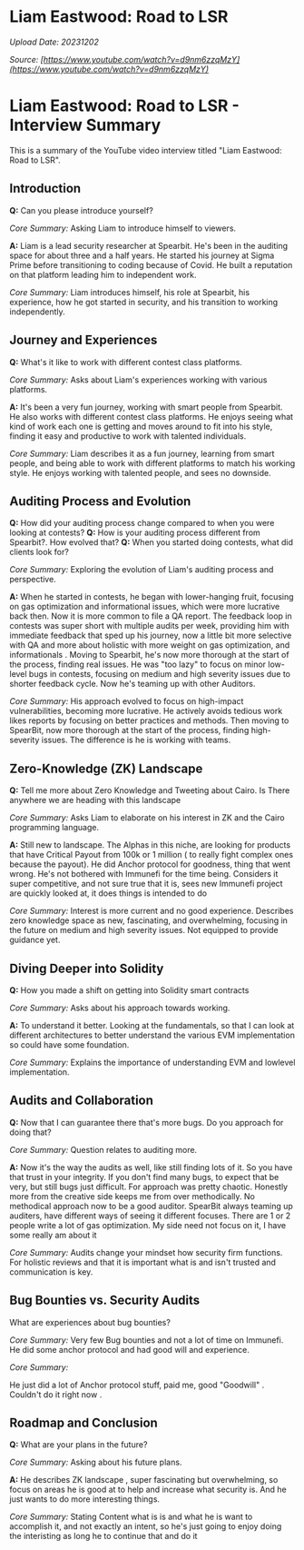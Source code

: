 # Liam Eastwood: Road to LSR

*Upload Date: 20231202*

*Source: [https://www.youtube.com/watch?v=d9nm6zzqMzY](https://www.youtube.com/watch?v=d9nm6zzqMzY)*

# Liam Eastwood: Road to LSR - Interview Summary

This is a summary of the YouTube video interview titled "Liam Eastwood: Road to LSR".

## Introduction

**Q:** Can you please introduce yourself?

*Core Summary:* Asking Liam to introduce himself to viewers.

**A:** Liam is a lead security researcher at Spearbit. He's been in the auditing space for about three and a half years. He started his journey at Sigma Prime before transitioning to coding because of Covid. He built a reputation on that platform leading him to independent work.

*Core Summary:* Liam introduces himself, his role at Spearbit, his experience, how he got started in security, and his transition to working independently.

## Journey and Experiences

**Q:** What's it like to work with different contest class platforms.

*Core Summary:* Asks about Liam's experiences working with various platforms.

**A:** It's been a very fun journey, working with smart people from Spearbit. He also works with different contest class platforms. He enjoys seeing what kind of work each one is getting and moves around to fit into his style, finding it easy and productive to work with talented individuals.

*Core Summary:* Liam describes it as a fun journey, learning from smart people, and being able to work with different platforms to match his working style. He enjoys working with talented people, and sees no downside.

## Auditing Process and Evolution

**Q:** How did your auditing process change compared to when you were looking at contests?
**Q:** How is your auditing process different from Spearbit?. How evolved that?
**Q:** When you started doing contests, what did clients look for?

*Core Summary:* Exploring the evolution of Liam's auditing process and perspective.

**A:** When he started in contests, he began with lower-hanging fruit, focusing on gas optimization and informational issues, which were more lucrative back then.  Now it is more common to file a QA report. The feedback loop in contests was super short with multiple audits per week, providing him with immediate feedback that sped up his journey, now a little bit more selective with QA and more about holistic with more weight on gas optimization, and informationals .
Moving to Spearbit, he's now more thorough at the start of the process, finding real issues.
He was "too lazy" to focus on minor low-level bugs in contests, focusing on medium and high severity issues due to shorter feedback cycle. Now he's teaming up with other Auditors.

*Core Summary:* His approach evolved to focus on high-impact vulnerabilities, becoming more lucrative. He actively avoids tedious work likes reports by focusing on better practices and methods. Then moving to SpearBit, now more thorough at the start of the process, finding high-severity issues. The difference is he is working with teams.

## Zero-Knowledge (ZK) Landscape
**Q:** Tell me more about Zero Knowledge and Tweeting about Cairo.
Is There anywhere we are heading with this landscape

*Core Summary:* Asks Liam to elaborate on his interest in ZK and the Cairo programming language.

**A:** Still new to landscape. The Alphas in this niche, are looking for products that have Critical Payout from 100k or 1 million ( to really fight complex ones because the payout).
He did Anchor protocol for goodness, thing that went wrong.  He's not bothered with Immunefi for the time being. Considers it super competitive, and not sure true that it is, sees new Immunefi project are quickly looked at, it does things is intended to do

*Core Summary:* Interest is more current and no good experience. Describes zero knowledge space as new, fascinating, and overwhelming, focusing in the future on medium and high severity issues. Not equipped to provide guidance yet.

## Diving Deeper into Solidity
**Q:** How you made a shift on getting into Solidity smart contracts

*Core Summary:* Asks about his approach towards working.

**A:** To understand it better. Looking at the fundamentals, so that I can look at different architectures to better understand the various EVM implementation so could have some foundation.

*Core Summary:* Explains the importance of understanding EVM and lowlevel implementation.

## Audits and Collaboration
**Q:** Now that I can guarantee there that's more bugs. Do you approach for doing that?

*Core Summary:* Question relates to auditing more.

**A:** Now it's the way the audits as well, like still finding lots of it. So you have that trust in your integrity.
If you don't find many bugs, to expect that be very, but still bugs just difficult. For approach was pretty chaotic. Honestly more from the creative side keeps me from over methodically. No methodical approach now to be a good auditor. SpearBit always teaming up auditers, have different ways of seeing it different focuses.
There are 1 or 2 people write a lot of gas optimization. My side need not focus on it, I have some really am about it

*Core Summary:*
Audits change your mindset how security firm functions. For holistic reviews and that it is important what is and isn't trusted and communication is key.

## Bug Bounties vs. Security Audits

What are experiences about bug bounties?

*Core Summary:*
Very few Bug bounties and not a lot of time on Immunefi. He did some anchor protocol and had good will and experience.

*Core Summary:*

He just did a lot of Anchor protocol stuff, paid me, good "Goodwill" . Couldn't do it right now .

## Roadmap and Conclusion

**Q:** What are your plans in the future?

*Core Summary:* Asking about his future plans.

**A:** He describes ZK landscape , super fascinating but overwhelming, so focus on areas he is good at to help and increase what security is. And he just wants to do more interesting things.

*Core Summary:* Stating Content what is is and what he is want to accomplish it, and not exactly an intent, so he's just going to enjoy doing the interisting as long he to continue that and do it
